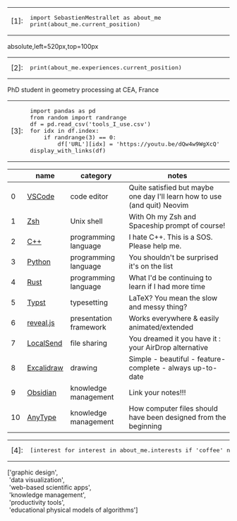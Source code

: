 <!-- use a HTML table to be able to put code blocks inside -->
<table>
  <tr>
    <td>[1]:</td>
    <td><pre lang="python">
import SebastienMestrallet as about_me                                                               
print(about_me.current_position)
</pre></td>
  </tr>
</table>

absolute,left=520px,top=100px

<table>
  <tr>
    <td>[2]:</td>
    <td><pre lang="python">
print(about_me.experiences.current_position)                                                         
</pre></td>
  </tr>
</table>

PhD student in geometry processing at CEA, France

<table>
  <tr>
    <td>[3]:</td>
    <td><pre lang="python">
import pandas as pd                                                                                  
from random import randrange
df = pd.read_csv('tools_I_use.csv')
for idx in df.index:
    if randrange(3) == 0:
        df['URL'][idx] = 'https://youtu.be/dQw4w9WgXcQ'
display_with_links(df)
</pre></td>
  </tr>
</table>

&nbsp; | name | category | notes
-------|------|-------------|-------
0 | [VSCode](https://code.visualstudio.com) | code editor | Quite satisfied but maybe one day I'll learn how to use (and quit) Neovim
1 | [Zsh](https://www.zsh.org/) | Unix shell | With Oh my Zsh and Spaceship prompt of course!
2 | [C++](https://isocpp.org/) | programming language | I hate C++. This is a SOS. Please help me.
3 | [Python](https://www.python.org/) | programming language| You shouldn't be surprised it's on the list
4 | [Rust](https://www.rust-lang.org) | programming language | What I'd be continuing to learn if I had more time
5 | [Typst](https://github.com/typst/typst) | typesetting | LaTeX? You mean the slow and messy thing?
6 | [reveal.js](https://revealjs.com/) | presentation framework | Works everywhere & easily animated/extended
7 | [LocalSend](https://localsend.org/#/) | file sharing | You dreamed it you have it : your AirDrop alternative
8 | [Excalidraw](https://excalidraw.com/) | drawing | Simple - beautiful - feature-complete - always up-to-date
9 | [Obsidian](https://obsidian.md/) | knowledge management | Link your notes!!!
10 | [AnyType](https://anytype.io/) | knowledge management | How computer files should have been designed from the beginning

<table>
  <tr>
    <td>[4]:</td>
    <td><pre lang="python">
[interest for interest in about_me.interests if 'coffee' not in interest]                            
</pre></td>
  </tr>
</table>

['graphic design',<br/>
&nbsp;'data visualization',<br/>
&nbsp;'web-based scientific apps',<br/>
&nbsp;'knowledge management',<br/>
&nbsp;'productivity tools',<br/>
&nbsp;'educational physical models of algorithms']
